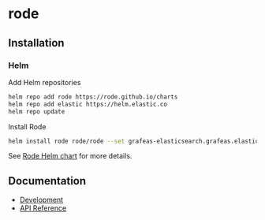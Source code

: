 # rode

## Installation

### Helm

Add Helm repositories
```sh
helm repo add rode https://rode.github.io/charts
helm repo add elastic https://helm.elastic.co
helm repo update 
```

Install Rode
```sh
helm install rode rode/rode --set grafeas-elasticsearch.grafeas.elasticsearch.username=grafeas --set grafeas-elasticsearch.grafeas.elasticsearch.password=BAD_PASSWORD
```

See [Rode Helm chart](https://github.com/rode/charts/tree/main/charts/rode) for more details.

## Documentation

* [Development](docs/development.md)
* [API Reference](docs/api.md)
